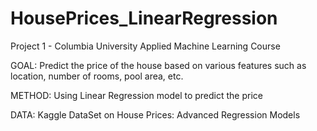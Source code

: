 # HousePrices_LinearRegression
Project 1 - Columbia University Applied Machine Learning Course

GOAL: Predict the price of the house based on various features such as location, number of rooms, pool area, etc. 

METHOD: Using Linear Regression model to predict the price

DATA: Kaggle DataSet on House Prices: Advanced Regression Models
